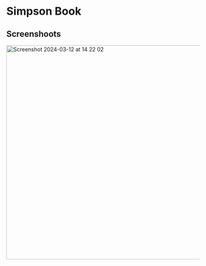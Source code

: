 # Simpson Book 
## Screenshoots

 <img width="559" alt="Screenshot 2024-03-12 at 14 22 02" src="https://github.com/Kubraakk/SimpsonBook/assets/97333557/d8a1610d-3092-409e-8299-38d35fb92ce6">
